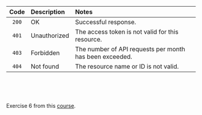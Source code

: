|Code|Description|Notes|
|:--:|:----------|:----|
|`200`|OK|Successful response.|
|`401`|Unauthorized|The access token is not valid for this resource.|
|`403`|Forbidden|The number of API requests per month has been exceeded.|
|`404`|Not found|The resource name or ID is not valid.|
<br><br><br>

Exercise 6 from this [course]. 

[course]: https://www.udemy.com/course/learn-api-technical-writing-2-rest-for-writers/